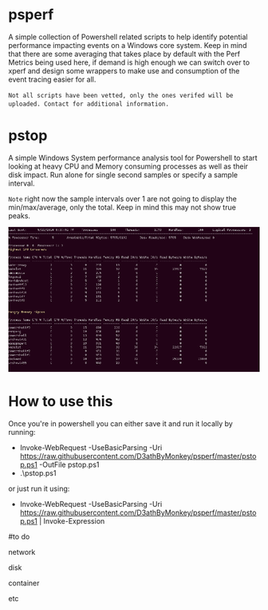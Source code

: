 # psperf
A simple collection of Powershell related scripts to help identify potential performance impacting events on a Windows core system. Keep in mind that there are some averaging that takes place by default with the Perf Metrics being used here, if demand is high enough we can switch over to xperf and design some wrappers to make use and consumption of the event tracing easier for all.

``Not all scripts have been vetted, only the ones verifed will be uploaded. Contact for additional information.``

# pstop
A simple Windows System performance analysis tool for Powershell to start looking at heavy CPU and Memory consuming processes as well as their disk impact. Run alone for single second samples or specify a sample interval. 

``Note`` right now the sample intervals over 1 are not going to display the min/max/average, only the total. Keep in mind this may not show true peaks.

![image](https://github.com/D3athByMonkey/psperf/blob/master/images/pstopexample.png?raw=true)

# How to use this
Once you're in powershell you can either save it and run it locally by running:
* Invoke-WebRequest -UseBasicParsing -Uri https://raw.githubusercontent.com/D3athByMonkey/psperf/master/pstop.ps1 -OutFile pstop.ps1
* .\pstop.ps1

or just run it using:
*  Invoke-WebRequest -UseBasicParsing -Uri https://raw.githubusercontent.com/D3athByMonkey/psperf/master/pstop.ps1 | Invoke-Expression

#to do

network

disk

container

etc
